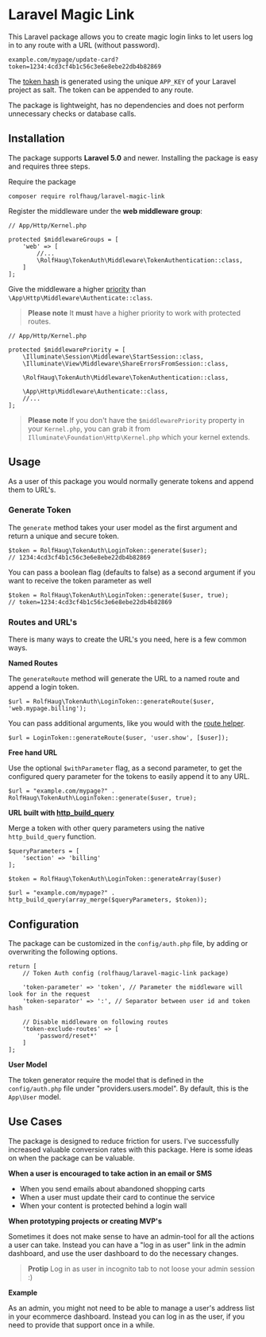 # Laravel Magic Link

This Laravel package allows you to create magic login links to let users log in to any route with a URL (without password).

```
example.com/mypage/update-card?token=1234:4cd3cf4b1c56c3e6e8ebe22db4b82869
```
The [token hash](https://github.com/rahaug/laravel-magic-link/blob/master/src/LoginToken.php#L16) is generated using the unique `APP_KEY` of your Laravel project as salt. The token can be appended to any route.

The package is lightweight, has no dependencies and does not perform unnecessary checks or database calls. 

## Installation
The package supports **Laravel 5.0** and newer. Installing the package is easy and requires three steps.

Require the package

```
composer require rolfhaug/laravel-magic-link
```

Register the middleware under the **web middleware group**:
```
// App/Http/Kernel.php

protected $middlewareGroups = [
    'web' => [
        //...
        \RolfHaug\TokenAuth\Middleware\TokenAuthentication::class,
    ]
];
```

Give the middleware a higher [priority](https://laravel.com/docs/5.8/middleware#sorting-middleware) than `\App\Http\Middleware\Authenticate::class`. 
> **Please note** It **must** have a higher priority to work with protected routes.

```
// App/Http/Kernel.php

protected $middlewarePriority = [
    \Illuminate\Session\Middleware\StartSession::class,
    \Illuminate\View\Middleware\ShareErrorsFromSession::class,
    
    \RolfHaug\TokenAuth\Middleware\TokenAuthentication::class,
    
    \App\Http\Middleware\Authenticate::class,
    //...
];
``` 
> **Please note** If you don't have the `$middlewarePriority` property in your `Kernel.php`, you can grab it from `Illuminate\Foundation\Http\Kernel.php` which your kernel extends.

## Usage

As a user of this package you would normally generate tokens and append them to URL's.

### Generate Token

The `generate` method takes your user model as the first argument and return a unique and secure token.

```
$token = RolfHaug\TokenAuth\LoginToken::generate($user);
// 1234:4cd3cf4b1c56c3e6e8ebe22db4b82869
```


You can pass a boolean flag (defaults to false) as a second argument if you want to receive the token parameter as well

```
$token = RolfHaug\TokenAuth\LoginToken::generate($user, true);
// token=1234:4cd3cf4b1c56c3e6e8ebe22db4b82869

```

### Routes and URL's
There is many ways to create the URL's you need, here is a few common ways.

**Named Routes**

The `generateRoute` method will generate the URL to a named route and append a login token.
```
$url = RolfHaug\TokenAuth\LoginToken::generateRoute($user, 'web.mypage.billing');
```
You can pass additional arguments, like you would with the [route helper](https://laravel.com/docs/5.8/helpers#method-route).
```
$url = LoginToken::generateRoute($user, 'user.show', [$user]);
```

**Free hand URL**

Use the optional `$withParameter` flag, as a second parameter, to get the configured query parameter for the tokens to easily append it to any URL.
```
$url = "example.com/mypage?" . RolfHaug\TokenAuth\LoginToken::generate($user, true);
```

**URL built with [http_build_query](http://php.net/http_build_query)**

Merge a token with other query parameters using the native `http_build_query` function.
```
$queryParameters = [
    'section' => 'billing'
];

$token = RolfHaug\TokenAuth\LoginToken::generateArray($user)

$url = "example.com/mypage?" . http_build_query(array_merge($queryParameters, $token));
```


## Configuration


The package can be customized in the `config/auth.php` file, by adding or overwriting the following options.
```
return [
    // Token Auth config (rolfhaug/laravel-magic-link package)
    
    'token-parameter' => 'token', // Parameter the middleware will look for in the request
    'token-separator' => ':', // Separator between user id and token hash
 
    // Disable middleware on following routes
    'token-exclude-routes' => [
        'password/reset*'
    ]
];
```

**User Model**

The token generator require the model that is defined in the `config/auth.php` file under "providers.users.model". By default, this is the `App\User` model.


## Use Cases

The package is designed to reduce friction for users. I've successfully increased valuable conversion rates with this package. 
Here is some ideas on when the package can be valuable.

**When a user is encouraged to take action in an email or SMS**
- When you send emails about abandoned shopping carts
- When a user must update their card to continue the service
- When your content is protected behind a login wall

**When prototyping projects or creating MVP's**

Sometimes it does not make sense to have an admin-tool for all the actions a user can take. Instead you can have a "log in as user" link in the admin dashboard, and use the user dashboard to do the necessary changes.

> **Protip** Log in as user in incognito tab to not loose your admin session :)

**Example**

As an admin, you might not need to be able to manage a user's address list in your ecommerce dashboard. Instead you can log in as the user, if you need to provide that support once in a while.
